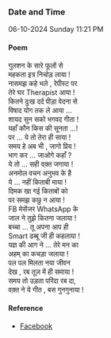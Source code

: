 ### Date and Time

06-10-2024 Sunday 11:21 PM

#### Poem

गुलशन के सारे फूलों से  <br />
महकता इत्र निचोड़ लाया ! <br />
नासमझ कहे भले , रेपीस्ट पर   <br />
तेरे घर Therapist आया ! <br />
कितने दुःख दर्द पीड़ा वेदना से  <br />
विषाद योग तक ले आया ... <br />
शायद सुन सको भगवद गीता ! <br />
यहाँ कौन किस की सूनता ...! <br />
पर ... ये तो तेरा ही साया ! <br />
समय हे अब भी , जागो प्रिय ! <br />
भाग कर ... जाओगे कहाँ ?  <br />
ये तो ... सही वक़्त जगाया !  <br />
अनमोल वचन अनुभव के है  <br />
ये ... नहीं किताबी माया ! <br />
दिमक खा गई किताबों को  <br />
पर समझ कछु न आया ! <br />
FB मेसेंजर WhatsApp के  <br />
जाल ने तुझे कितना जलाया ! <br />
बच्चा ... तू अपना आप ही  <br />
Smart ढब्बू जी ही कहलाया ! <br />
यज्ञ की आग ने ... तेरे मन का  <br />
अहम् का कचड़ा जलाया !  <br />
पल पल मिलता नया जीवन <br />
 देख , रब तूज़ में  ही समाया ! <br />
समय तो उड़ता परिंदा रब दा,  <br />
वक़्त ने ये गीत , बस गुनगुनाया !

#### Reference

* [Facebook](https://www.facebook.com/share/v/Fek4tGxEJcq59DMy/)
